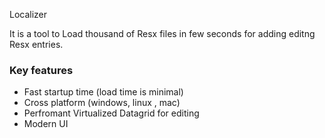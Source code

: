 Localizer

It is a tool to Load thousand of Resx files in few seconds for adding editng Resx entries.

### Key features
* Fast startup time (load time is minimal)
* Cross platform (windows, linux , mac)
* Perfromant Virtualized Datagrid for editing
* Modern UI
